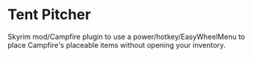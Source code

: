 # Tent Pitcher
Skyrim mod/Campfire plugin to use a power/hotkey/EasyWheelMenu to place Campfire's placeable items without opening your inventory.
